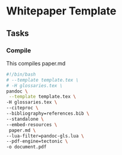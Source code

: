 # Whitepaper Template


## Tasks

### Compile

This compiles paper.md

```bash
#!/bin/bash
# --template template.tex \
# -H glossaries.tex \
pandoc \
 --template template.tex \
-H glossaries.tex \
--citeproc \
--bibliography=references.bib \
--standalone \
--embed-resources \
 paper.md \
--lua-filter=pandoc-gls.lua \
--pdf-engine=tectonic \
-o document.pdf
```